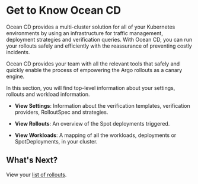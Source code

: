 # Get to Know Ocean CD

Ocean CD provides a multi-cluster solution for all of your Kubernetes environments by using an infrastructure for traffic management, deployment strategies and verification queries. With Ocean CD, you can run your rollouts safely and efficiently with the reassurance of preventing costly incidents.

Ocean CD provides your team with all the relevant tools that safely and quickly enable the process of empowering the Argo rollouts as a canary engine.

In this section, you will find top-level information about your settings, rollouts and workload information.

- **View Settings**: Information about the verification templates, verification providers, RolloutSpec and strategies.

- **View Rollouts**: An overview of the Spot deployments triggered.

- **View Workloads**: A mapping of all the workloads, deployments or SpotDeployments, in your cluster.

## What's Next?

View your [list of rollouts](ocean-cd/tutorials/view-rollouts/).
